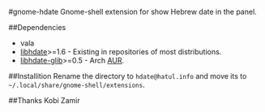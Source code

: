 #gnome-hdate
Gnome-shell extension for show Hebrew date in the panel.

##Dependencies
* vala
* [libhdate](http://libhdate.sourceforge.net/)>=1.6 - Existing in repositories of most distributions.
* [libhdate-glib](http://libhdate-glib.googlecode.com/)>=0.5 - Arch [AUR](https://aur.archlinux.org/packages/libhdate-glib/).

##Installition
Rename the directory to `hdate@hatul.info` and move its to `~/.local/share/gnome-shell/extensions`.

##Thanks
Kobi Zamir
